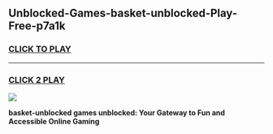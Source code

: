 
## Unblocked-Games-basket-unblocked-Play-Free-p7a1k
<h3>
<a href="https://premium76.site?title=basket-unblocked&ref=21A">CLICK TO PLAY</a></h3>
<hr>

<h3>
<a href="https://premium76.site?title=basket-unblocked&ref=21A">CLICK 2 PLAY</a>
  
</h3>

<a href="https://premium76.site?title=basket-unblocked&ref=21A"><img src="https://clearcache.store/games.png"></a>


**basket-unblocked games unblocked: Your Gateway to Fun and Accessible Online Gaming**
